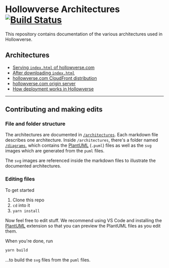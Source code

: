 # Hollowverse Architectures [![Build Status](https://travis-ci.org/hollowverse/architecture.svg?branch=master)](https://travis-ci.org/hollowverse/architecture)

This repository contains documentation of the various architectures used in Hollowverse.

## Architectures

* [Serving `index.html` of hollowverse.com](./architectures/serveIndexHtml.md)
* [After downloading `index.html`](./architectures/afterDownloadingIndexHtml.md)
* [hollowverse.com CloudFront distribution](./architectures/hollowverseComCloudFront.md)
* [hollowverse.com origin server](./architectures/originServer.md)
* [How deployment works in Hollowverse](./architectures/deployment.md)

---

## Contributing and making edits

### File and folder structure

The architectures are documented in [`/architectures`](./architectures). Each markdown file describes one architecture. Inside `/architectures`, there's a folder named [`/diagrams`](./architectures/diagrams), which contains the [PlantUML](http://plantuml.com/) (`.puml`) files as well as the `svg` images which are generated from the `puml` files.

The `svg` images are referenced inside the markdown files to illustrate the documented architectures.

### Editing files

To get started

1.  Clone this repo
1.  `cd` into it
1.  `yarn install`

Now feel free to edit stuff. We recommend using VS Code and installing the [PlantUML](https://marketplace.visualstudio.com/items?itemName=jebbs.plantuml) extension so that you can preview the PlantUML files as you edit them.

When you're done, run

```bash
yarn build
```

...to build the `svg` files from the `puml` files.
